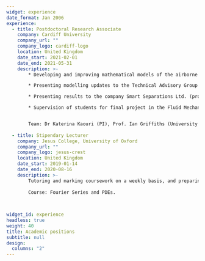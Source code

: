 ```yaml
---
widget: experience
date_format: Jan 2006
experience:
  - title: Postdoctoral Research Associate
    company: Cardiff University
    company_url: ""
    company_logo: cardiff-logo
    location: United Kingdom
    date_start: 2021-02-01
    date_end: 2021-05-31
    description: >-
        * Developing and improving mathematical models of the airborne transmission of COVID-19 indoors.

        * Presenting modelling updates to the Technical Advisory Group of the Welsh Government (project sponsor). 

        * Presenting results to the company Smart Separations Ltd. (project sponsor).

        * Supervision of students for final project in the Fluid Mechanics course.


        Team: Dr Katerina Kaouri (PI), Prof. Ian Griffiths (University of Oxford), Dr Aaron English (PDRA), Dr Alexander Pretty (PDRA), and Zechariah Lau.
        
  - title: Stipendary Lecturer
    company: Jesus College, University of Oxford
    company_url: ""
    company_logo: jesus-crest
    location: United Kingdom
    date_start: 2019-01-14
    date_end: 2020-08-16
    description: >-
        Tutoring and marking coursework on a weekly basis, and preparing revision materials for undergraduate students at Jesus College, University of Oxford. 
        
        Course: Fourier Series and PDEs.
        
   

widget_id: experience
headless: true
weight: 40
title: Academic positions
subtitle: null
design:
  columns: "2"
---
```

